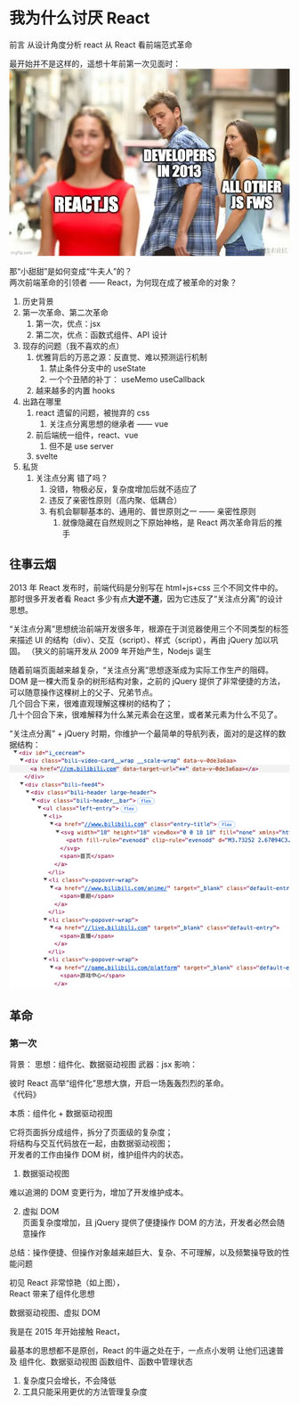# 我为什么讨厌 React

前言
从设计角度分析 react
从 React 看前端范式革命

最开始并不是这样的，遥想十年前第一次见面时：  
![alt text](image.png)

那“小甜甜”是如何变成“牛夫人”的？  
两次前端革命的引领者 —— React，为何现在成了被革命的对象？

<!-- 时代变了 -->

1. 历史背景
2. 第一次革命、第二次革命
   1. 第一次，优点：jsx
   2. 第二次，优点：函数式组件、API 设计
3. 现存的问题（我不喜欢的点）
   1. 优雅背后的万恶之源：反直觉、难以预测运行机制
      1. 禁止条件分支中的 useState
      2. 一个个丑陋的补丁： useMemo useCallback
   2. 越来越多的内置 hooks
4. 出路在哪里
   1. react 遗留的问题，被抛弃的 css
      1. 关注点分离思想的继承者 —— vue
   2. 前后端统一组件，react、vue
      1. 但不是 use server
   3. svelte
5. 私货
   1. 关注点分离 错了吗？
      1. 没错，物极必反，复杂度增加后就不适应了
      2. 违反了亲密性原则（高内聚、低耦合）
      3. 有机会聊聊基本的、通用的、普世原则之一 —— 亲密性原则
         1. 就像隐藏在自然规则之下原始神格，是 React 两次革命背后的推手

## 往事云烟

2013 年 React 发布时，前端代码是分别写在 html+js+css 三个不同文件中的。  
那时很多开发者看 React 多少有点**大逆不道**，因为它违反了“关注点分离”的设计思想。

“关注点分离”思想统治前端开发很多年，根源在于浏览器使用三个不同类型的标签来描述 UI 的结构（div）、交互（script）、样式（script），再由 jQuery 加以巩固。
（狭义的前端开发从 2009 年开始产生，Nodejs 诞生

随着前端页面越来越复杂，“关注点分离”思想逐渐成为实际工作生产的阻碍。  
DOM 是一棵大而复杂的树形结构对象，之前的 jQuery 提供了非常便捷的方法，可以随意操作这棵树上的父子、兄弟节点。  
几个回合下来，很难直观理解这棵树的结构了；  
几十个回合下来，很难解释为什么某元素会在这里，或者某元素为什么不见了。

“关注点分离” + jQuery 时期，你维护一个最简单的导航列表，面对的是这样的数据结构：
![alt text](image-1.png)

## 革命

### 第一次

背景：
思想：组件化、数据驱动视图
武器：jsx
影响：

彼时 React 高举“组件化”思想大旗，开启一场轰轰烈烈的革命。  
《代码》

本质：组件化 + 数据驱动视图

它将页面拆分成组件，拆分了页面级的复杂度；  
将结构与交互代码放在一起，由数据驱动视图；  
开发者的工作由操作 DOM 树，维护组件内的状态。

<!-- 它的缺陷可以从 React 早期的广告标签中反向体现出来 -->

1. 数据驱动视图

难以追溯的 DOM 变更行为，增加了开发维护成本。

2. 虚拟 DOM  
   页面复杂度增加，且 jQuery 提供了便捷操作 DOM 的方法，开发者必然会随意操作

总结：操作便捷、但操作对象越来越巨大、复杂、不可理解，以及频繁操导致的性能问题

初见 React 非常惊艳（如上图），  
React 带来了组件化思想

数据驱动视图、虚拟 DOM

我是在 2015 年开始接触 React，

最基本的思想都不是原创，React 的牛逼之处在于，一点点小发明 让他们迅速普及
组件化、数据驱动视图
函数组件、函数中管理状态

1. 复杂度只会增长，不会降低
2. 工具只能采用更优的方法管理复杂度
